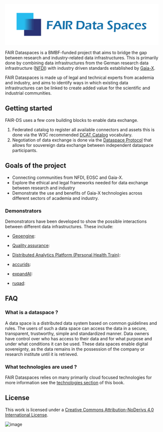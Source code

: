 ![fairds](./assets/fairds.png)

FAIR Dataspaces is a BMBF-funded project that aims to bridge the gap between research and industry-related data infrastructures. This is primarily done by combining data infrastructures from the German research data infrastructure ([NFDI](https://www.nfdi.de/)) with industry driven standards established by [Gaia-X](https://gaia-x.eu/).

FAIR Dataspaces is made up of legal and technical experts from academia and industry, and aims to identify ways in which existing data infrastructures can be linked to create added value for the scientific and industrial communities. 

## Getting started

FAIR-DS uses a few core building blocks to enable data exchange.

1. Federated catalog to register all available connectors and assets this is done via the W3C recommended [DCAT Catalog](https://www.w3.org/TR/vocab-dcat-3/) vocabulary.
2. Negotiation of data exchange is done via the [Dataspace Protocol](https://docs.internationaldataspaces.org/ids-knowledgebase/dataspace-protocol) that allows for souvereign data exchange between independent dataspace participants.

## Goals of the project

- Connecting communities from NFDI, EOSC and Gaia-X.
- Explore the ethical and legal frameworks needed for data exchange between research and industry
- Demonstrate the use and benefits of Gaia-X technologies across different sectors of academia and industry. 

### Demonstrators

Demonstrators have been developed to show the possible interactions between different data infrastructures. These include:

- [Geoengine](./geoengine.md):
- [Quality assurance](./quality.md):
- [Distributed Analytics Platform (Personal Health Train)](./padme.md):

- [accurids](./accurids.md):
- [expandAI](./expandAI.md):
- [ruqad](./ruqad.md):

## FAQ

### What is a dataspace ?

A data space is a distributed data system based on common guidelines and rules. The users of such a data space can access the data in a secure, transparent, trustworthy, simple and standardized manner. Data owners have control over who has access to their data and for what purpose and under what conditions it can be used. These data spaces enable digital sovereignty, as the data remains in the possession of the company or research institute until it is retrieved.

### What technologies are used ?

FAIR Dataspaces relies on many primarily cloud focused technologies for more information see the [technologies section](./technologies.md) of this book.

## License

This work is licensed under a
[Creative Commons Attribution-NoDerivs 4.0 International License](https://creativecommons.org/licenses/by-nd/4.0/).

![image](https://licensebuttons.net/l/by-nd/4.0/88x31.png)